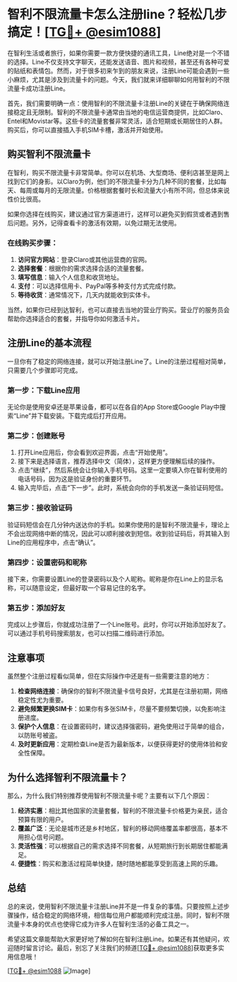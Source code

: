 # 智利不限流量卡怎么注册line？轻松几步搞定！[[TG💪+ @esim1088](https://t.me/s/esim1088)]

在智利生活或者旅行，如果你需要一款方便快捷的通讯工具，Line绝对是一个不错的选择。Line不仅支持文字聊天，还能发送语音、图片和视频，甚至还有各种可爱的贴纸和表情包。然而，对于很多初来乍到的朋友来说，注册Line可能会遇到一些小麻烦，尤其是涉及到流量卡的问题。今天，我们就来详细聊聊如何用智利的不限流量卡成功注册Line。

首先，我们需要明确一点：使用智利的不限流量卡注册Line的关键在于确保网络连接稳定且无限制。智利的不限流量卡通常由当地的电信运营商提供，比如Claro、Entel和Movistar等。这些卡的流量套餐非常灵活，适合短期或长期居住的人群。购买后，你可以直接插入手机SIM卡槽，激活并开始使用。

## 购买智利不限流量卡

在智利，购买不限流量卡非常简单。你可以在机场、大型商场、便利店甚至是网上找到它们的身影。以Claro为例，他们的不限流量卡分为几种不同的套餐，比如每天、每周或每月的无限流量。价格根据套餐时长和流量大小有所不同，但总体来说性价比很高。

如果你选择在线购买，建议通过官方渠道进行，这样可以避免买到假货或者遇到售后问题。另外，记得查看卡的激活有效期，以免过期无法使用。

### 在线购买步骤：
1. **访问官方网站**：登录Claro或其他运营商的官网。
2. **选择套餐**：根据你的需求选择合适的流量套餐。
3. **填写信息**：输入个人信息和收货地址。
4. **支付**：可以选择信用卡、PayPal等多种支付方式完成付款。
5. **等待收货**：通常情况下，几天内就能收到实体卡。

当然，如果你已经到达智利，也可以直接去当地的营业厅购买。营业厅的服务员会帮助你选择适合的套餐，并指导你如何激活卡片。

## 注册Line的基本流程

一旦你有了稳定的网络连接，就可以开始注册Line了。Line的注册过程相对简单，只需要几个步骤即可完成。

### 第一步：下载Line应用

无论你是使用安卓还是苹果设备，都可以在各自的App Store或Google Play中搜索“Line”并下载安装。下载完成后打开应用。

### 第二步：创建账号

1. 打开Line应用后，你会看到欢迎界面，点击“开始使用”。
2. 接下来是选择语言，推荐选择中文（简体），这样更方便理解后续的操作。
3. 点击“继续”，然后系统会让你输入手机号码。这里一定要填入你在智利使用的电话号码，因为这是验证身份的重要环节。
4. 输入完毕后，点击“下一步”。此时，系统会向你的手机发送一条验证码短信。

### 第三步：接收验证码

验证码短信会在几分钟内送达你的手机。如果你使用的是智利不限流量卡，理论上不会出现网络中断的情况，因此可以顺利接收到短信。收到验证码后，将其输入到Line的应用程序中，点击“确认”。

### 第四步：设置密码和昵称

接下来，你需要设置Line的登录密码以及个人昵称。昵称是你在Line上的显示名称，可以随意设定，但最好取一个容易记住的名字。

### 第五步：添加好友

完成以上步骤后，你就成功注册了一个Line账号。此时，你可以开始添加好友了。可以通过手机号码搜索朋友，也可以扫描二维码进行添加。

## 注意事项

虽然整个注册过程看似简单，但在实际操作中还是有一些需要注意的地方：

1. **检查网络连接**：确保你的智利不限流量卡信号良好，尤其是在注册初期，网络稳定性尤为重要。
2. **避免频繁更换SIM卡**：如果你有多张SIM卡，尽量不要频繁切换，以免影响注册进度。
3. **保护个人信息**：在设置密码时，建议选择强密码，避免使用过于简单的组合，以防账号被盗。
4. **及时更新应用**：定期检查Line是否为最新版本，以便获得更好的使用体验和安全性保障。

## 为什么选择智利不限流量卡？

那么，为什么我们特别推荐使用智利不限流量卡呢？主要有以下几个原因：

1. **经济实惠**：相比其他国家的流量套餐，智利的不限流量卡价格更为亲民，适合预算有限的用户。
2. **覆盖广泛**：无论是城市还是乡村地区，智利的移动网络覆盖率都很高，基本不用担心信号问题。
3. **灵活性强**：可以根据自己的需求选择不同套餐，从短期旅行到长期居住都能满足。
4. **便捷性**：购买和激活过程简单快捷，随时随地都能享受到高速上网的乐趣。

## 总结

总的来说，使用智利不限流量卡注册Line并不是一件复杂的事情。只要按照上述步骤操作，结合稳定的网络环境，相信每位用户都能顺利完成注册。同时，智利不限流量卡本身的优点也使得它成为许多人在智利生活的必备工具之一。

希望这篇文章能帮助大家更好地了解如何在智利注册Line。如果还有其他疑问，欢迎随时留言讨论。最后，别忘了关注我们的频道[[TG💪+ @esim1088](https://t.me/s/esim1088)]获取更多实用信息哦！

[[TG💪+ @esim1088](https://t.me/s/esim1088) ![Image](https://i.postimg.cc/4NQfJmqS/Snipaste-2025-05-13-00-14-12.png)]